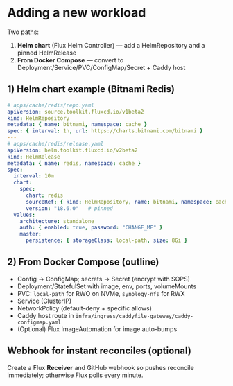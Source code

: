 # Adding a new workload

Two paths:
1) **Helm chart** (Flux Helm Controller) — add a HelmRepository and a pinned HelmRelease
2) **From Docker Compose** — convert to Deployment/Service/PVC/ConfigMap/Secret + Caddy host

## 1) Helm chart example (Bitnami Redis)
```yaml
# apps/cache/redis/repo.yaml
apiVersion: source.toolkit.fluxcd.io/v1beta2
kind: HelmRepository
metadata: { name: bitnami, namespace: cache }
spec: { interval: 1h, url: https://charts.bitnami.com/bitnami }
---
# apps/cache/redis/release.yaml
apiVersion: helm.toolkit.fluxcd.io/v2beta2
kind: HelmRelease
metadata: { name: redis, namespace: cache }
spec:
  interval: 10m
  chart:
    spec:
      chart: redis
      sourceRef: { kind: HelmRepository, name: bitnami, namespace: cache }
      version: "18.6.0"   # pinned
  values:
    architecture: standalone
    auth: { enabled: true, password: "CHANGE_ME" }
    master:
      persistence: { storageClass: local-path, size: 8Gi }
```

## 2) From Docker Compose (outline)
- Config → ConfigMap; secrets → Secret (encrypt with SOPS)
- Deployment/StatefulSet with image, env, ports, volumeMounts
- PVC: `local-path` for RWO on NVMe, `synology-nfs` for RWX
- Service (ClusterIP)
- NetworkPolicy (default-deny + specific allows)
- Caddy host route in `infra/ingress/caddyfile-gateway/caddy-configmap.yaml`
- (Optional) Flux ImageAutomation for image auto-bumps

## Webhook for instant reconciles (optional)
Create a Flux **Receiver** and GitHub webhook so pushes reconcile immediately; otherwise Flux polls every minute.
